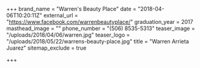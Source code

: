 +++
brand_name = "Warren's Beauty Place"
date = "2018-04-06T10:20:11Z"
external_url = "https://www.facebook.com/warrenbeautyplace/"
graduation_year = 2017
masthead_image = ""
phone_number = "(506) 8535-5313"
teaser_image = "/uploads/2018/04/06/warren.jpg"
teaser_logo = "/uploads/2018/05/22/warrens-beauty-place.jpg"
title = "Warren Arrieta Juarez"
sitemap_exclude = true

+++
